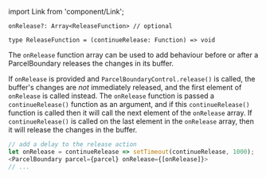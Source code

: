 import Link from 'component/Link';

```flow
onRelease?: Array<ReleaseFunction> // optional

type ReleaseFunction = (continueRelease: Function) => void
```

The `onRelease` function array can be used to add behaviour before or after a ParcelBoundary releases the changes in its buffer.

If `onRelease` is provided and `ParcelBoundaryControl.release()` is called, the buffer's changes are *not* immediately released, and the first element of `onRelease` is called instead. The `onRelease` function is passed a `continueRelease()` function as an argument, and if this `continueRelease()` function is called then it will call the next element of the `onRelease` array. If `continueRelease()` is called on the last element in the `onRelease` array, then it will release the changes in the buffer.

```js
// add a delay to the release action
let onRelease = continueRelease => setTimeout(continueRelease, 1000);
<ParcelBoundary parcel={parcel} onRelease={[onRelease]}>
// ...
```
